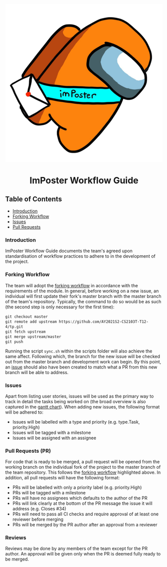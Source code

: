 <p align="center">
  <img src="images/ImPoster.png" />
  <h1 align="center">ImPoster Workflow Guide</h1>
</p>

## Table of Contents
* [Introduction](#introduction)
* [Forking Workflow](#forking-workflow)
* [Issues](#issues)
* [Pull Requests](#pull-requests-pr)

### Introduction
ImPoster Workflow Guide documents the team's agreed upon standardisation of workflow practices to adhere to in the development of the project.

### Forking Workflow
The team will adopt the [forking workflow](https://nus-cs2103-ay2021s2.github.io/website/schedule/week7/topics.html#w7-7-project-mgt-workflows) in accordance with the requirements of the module. In general, before working on a new issue, an individual will first update their fork's master branch with the master branch of the team's repository. Typically, the command to do so would be as such (the second step is only necessary for the first time):
```
git checkout master
git remote add upstream https://github.com/AY2021S2-CS2103T-T12-4/tp.git
git fetch upstream
git merge upstream/master
git push
```
Running the script `sync.sh` within the scripts folder will also achieve the same affect. Following which, the branch for the new issue will be checked out from the master branch and development work can begin. By this point, an [issue](#issues) should also have been created to match what a PR from this new branch will be able to address.

### Issues
Apart from listing user stories, issues will be used as the primary way to track in detail the tasks being worked on (the broad overview is also captured in the [gantt chart](https://docs.google.com/spreadsheets/d/10HzmFh2pCHIu-8VpJSCRy0jzpVehnYpm/edit#gid=577662797)). When adding new issues, the following format will be adhered to:
- Issues will be labelled with a type and priority (e.g. type.Task, priority.High)
- Issues will be tagged with a milestone
- Issues will be assigned with an assignee

### Pull Requests (PR)
For code that is ready to be merged, a pull request will be opened from the working branch on the individual fork of the project to the master branch of the team repository. This follows the [forking workflow](#forking-workflow) highlighted above. In addition, all pull requests will have the following format:
- PRs will be labelled with only a priority label (e.g. priority.High)
- PRs will be tagged with a milestone
- PRs will have no assignees which defaults to the author of the PR
- PRs will link clearly at the bottom of the PR message the issue it will address (e.g. Closes #34)
- PRs will need to pass all CI checks and require approval of at least one reviewer before merging
- PRs will be merged by the PR author after an approval from a reviewer

### Reviews
Reviews may be done by any members of the team except for the PR author. An approval will be given only when the PR is deemed fully ready to be merged.
